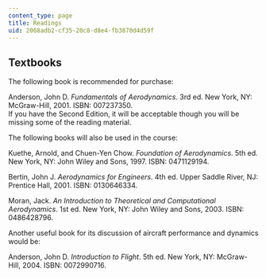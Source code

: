 ```yaml
---
content_type: page
title: Readings
uid: 2068adb2-cf35-20c8-d8e4-fb3870d4d59f
---
```


Textbooks
---------

The following book is recommended for purchase:

Anderson, John D. _Fundamentals of Aerodynamics_. 3rd ed. New York, NY: McGraw-Hill, 2001. ISBN: 007237350.  
If you have the Second Edition, it will be acceptable though you will be missing some of the reading material.

The following books will also be used in the course:

Kuethe, Arnold, and Chuen-Yen Chow. _Foundation of Aerodynamics_. 5th ed. New York, NY: John Wiley and Sons, 1997. ISBN: 0471129194.

Bertin, John J. _Aerodynamics for Engineers_. 4th ed. Upper Saddle River, NJ: Prentice Hall, 2001. ISBN: 0130646334.

Moran, Jack. _An Introduction to Theoretical and Computational Aerodynamics_. 1st ed. New York, NY: John Wiley and Sons, 2003. ISBN: 0486428796.

Another useful book for its discussion of aircraft performance and dynamics would be:

Anderson, John D. _Introduction to Flight_. 5th ed. New York, NY: McGraw-Hill, 2004. ISBN: 0072990716.